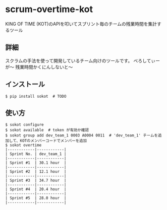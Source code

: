 # scrum-overtime-kot
KING OF TIME (KOT)のAPIを叩いてスプリント毎のチームの残業時間を集計するツール

## 詳細
スクラムの手法を使って開発しているチーム向けのツールです。
べろしてぃーが〜
残業時間かくにんしないと〜


## インストール

```
$ pip install sokot  # TODO
```

## 使い方

```
$ sokot configure
$ sokot available  # token が有効か確認
$ sokot group add dev_team_1 0003 A0004 0011  # 'dev_team_1' チームを追加して、KOTのメンバーコードでメンバーを追加
$ sokot overtime
|------------|------------|
| Sprint No. | dev_team_1 |
|------------|------------|
| Sprint #1  | 30.1 hour  |
|------------|------------|
| Sprint #2  | 12.1 hour  |
|------------|------------|
| Sprint #3  | 34.7 hour  |
|------------|------------|
| Sprint #4  | 20.4 hour  |
|------------|------------|
| Sprint #5  | 28.0 hour  |
|------------|------------|
```
